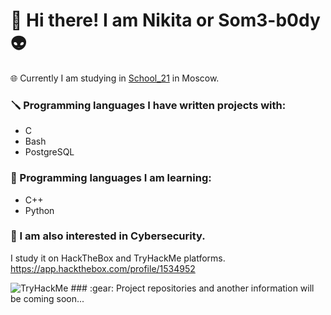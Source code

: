 # :vulcan_salute: Hi there! I am Nikita or Som3-b0dy :alien:  
:globe_with_meridians: Currently I am studying in [School_21](https://21-school.ru/) in Moscow.
### :screwdriver: Programming languages I have written projects with:
- C
- Bash
- PostgreSQL
### :notebook_with_decorative_cover: Programming languages I am learning:
- C++
- Python
### :closed_lock_with_key: I am also interested in Cybersecurity.
I study it on HackTheBox and TryHackMe platforms.  
https://app.hackthebox.com/profile/1534952  

<img src="https://tryhackme-badges.s3.amazonaws.com/s0m3body.png" alt="TryHackMe">
### :gear: Project repositories and another information will be coming soon...
<!--
**Som3-b0dy/Som3-b0dy** is a ✨ _special_ ✨ repository because its `README.md` (this file) appears on your GitHub profile.

Here are some ideas to get you started:

- 🔭 I’m currently working on ...
- 🌱 I’m currently learning ...
- 👯 I’m looking to collaborate on ...
- 🤔 I’m looking for help with ...
- 💬 Ask me about ...
- 📫 How to reach me: ...
- 😄 Pronouns: ...
- ⚡ Fun fact: ...
-->
